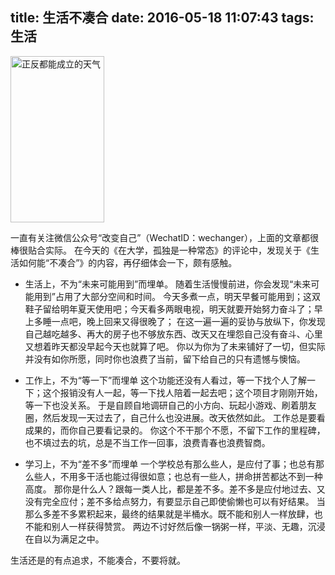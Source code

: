 title: 生活不凑合
date: 2016-05-18 11:07:43
tags: 生活
---

<img src="{% asset_path poem.jpg %}" alt="正反都能成立的天气" width="150" height="266" />

一直有关注微信公众号“改变自己”（WechatID：wechanger），上面的文章都很棒很贴合实际。
在今天的《在大学，孤独是一种常态》的评论中，发现关于《生活如何能“不凑合”》的内容，再仔细体会一下，颇有感触。

<!--more-->

* 生活上，不为“未来可能用到”而埋单。
随着生活慢慢前进，你会发现“未来可能用到”占用了大部分空间和时间。
今天多煮一点，明天早餐可能用到；这双鞋子留给明年夏天使用吧；今天看多两眼电视，明天就要开始努力奋斗了；早上多睡一点吧，晚上回来又得很晚了；
在这一遍一遍的妥协与放纵下，你发现自己越吃越多、再大的房子也不够放东西、改天又在埋怨自己没有奋斗、心里又想着昨天都没早起今天也就算了吧。
你以为你为了未来铺好了一切，但实际并没有如你所愿，同时你也浪费了当前，留下给自己的只有遗憾与懊恼。

* 工作上，不为“等一下”而埋单
这个功能还没有人看过，等一下找个人了解一下；这个报销没有人一起，等一下找人陪着一起去吧；这个项目才刚刚开始，等一下也没关系。
于是自顾自地调研自己的小方向、玩起小游戏、刷着朋友圈，然后发现一天过去了，自己什么也没进展。改天依然如此。
工作总是要看成果的，而你自己要看记录的。
你这个不干那个不愿，不留下工作的里程碑，也不填过去的坑，总是不当工作一回事，浪费青春也浪费智商。

* 学习上，不为“差不多”而埋单
一个学校总有那么些人，是应付了事；也总有那么些人，不用多干活也能过得很如意；也总有一些人，拼命拼苦都达不到一种高度。
那你是什么人？跟每一类人比，都是差不多。差不多是应付地过去、又没有完全应付；差不多给点努力，有要显示自己即使偷懒也可以有好结果。
当那么多差不多累积起来，最终的结果就是半桶水。既不能和别人一样放肆，也不能和别人一样获得赞赏。
两边不讨好然后像一锅粥一样，平淡、无趣，沉浸在自以为满足之中。

生活还是的有点追求，不能凑合，不要将就。
